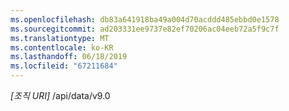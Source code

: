 ```yaml
---
ms.openlocfilehash: db83a641918ba49a004d70acddd485ebbd0e1578
ms.sourcegitcommit: ad203331ee9737e82ef70206ac04eeb72a5f9c7f
ms.translationtype: MT
ms.contentlocale: ko-KR
ms.lasthandoff: 06/18/2019
ms.locfileid: "67211684"
---
```

*[조직 URI]* /api/data/v9.0